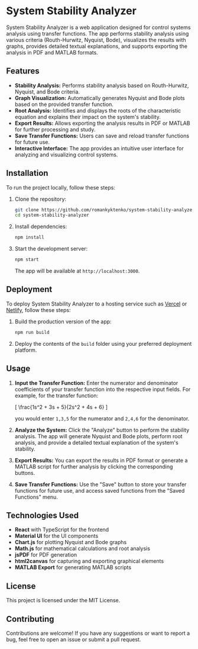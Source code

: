 # System Stability Analyzer

System Stability Analyzer is a web application designed for control systems analysis using transfer functions. The app performs stability analysis using various criteria (Routh-Hurwitz, Nyquist, Bode), visualizes the results with graphs, provides detailed textual explanations, and supports exporting the analysis in PDF and MATLAB formats.

## Features

- **Stability Analysis:** Performs stability analysis based on Routh-Hurwitz, Nyquist, and Bode criteria.
- **Graph Visualization:** Automatically generates Nyquist and Bode plots based on the provided transfer function.
- **Root Analysis:** Identifies and displays the roots of the characteristic equation and explains their impact on the system's stability.
- **Export Results:** Allows exporting the analysis results in PDF or MATLAB for further processing and study.
- **Save Transfer Functions:** Users can save and reload transfer functions for future use.
- **Interactive Interface:** The app provides an intuitive user interface for analyzing and visualizing control systems.

## Installation

To run the project locally, follow these steps:

1. Clone the repository:

    ```bash
    git clone https://github.com/romankyktenko/system-stability-analyzer.git
    cd system-stability-analyzer
    ```

2. Install dependencies:

    ```bash
    npm install
    ```

3. Start the development server:

    ```bash
    npm start
    ```

   The app will be available at `http://localhost:3000`.

## Deployment

To deploy System Stability Analyzer to a hosting service such as [Vercel](https://vercel.com/) or [Netlify](https://www.netlify.com/), follow these steps:

1. Build the production version of the app:

    ```bash
    npm run build
    ```

2. Deploy the contents of the `build` folder using your preferred deployment platform.

## Usage

1. **Input the Transfer Function:** Enter the numerator and denominator coefficients of your transfer function into the respective input fields. For example, for the transfer function:

   \[
   \frac{1s^2 + 3s + 5}{2s^2 + 4s + 6}
   \]

   you would enter `1,3,5` for the numerator and `2,4,6` for the denominator.

2. **Analyze the System:** Click the "Analyze" button to perform the stability analysis. The app will generate Nyquist and Bode plots, perform root analysis, and provide a detailed textual explanation of the system's stability.

3. **Export Results:** You can export the results in PDF format or generate a MATLAB script for further analysis by clicking the corresponding buttons.

4. **Save Transfer Functions:** Use the "Save" button to store your transfer functions for future use, and access saved functions from the "Saved Functions" menu.

## Technologies Used

- **React** with TypeScript for the frontend
- **Material UI** for the UI components
- **Chart.js** for plotting Nyquist and Bode graphs
- **Math.js** for mathematical calculations and root analysis
- **jsPDF** for PDF generation
- **html2canvas** for capturing and exporting graphical elements
- **MATLAB Export** for generating MATLAB scripts

## License

This project is licensed under the MIT License.

## Contributing

Contributions are welcome! If you have any suggestions or want to report a bug, feel free to open an issue or submit a pull request.

